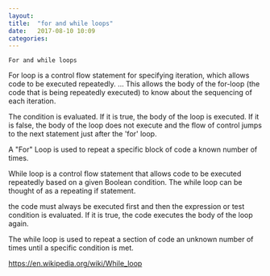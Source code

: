 ```yaml
---
layout: 
title:  "for and while loops"
date:   2017-08-10 10:09
categories: 
---	
```

	
	
	
	For and while loops

For loop is a control flow statement for specifying iteration, which allows code to be executed repeatedly. ... This allows the body of the for-loop (the code that is being repeatedly executed) to know about the sequencing of each iteration.

The condition is evaluated. If it is true, the body of the loop is executed. If it is false, the body of the loop does not execute and the flow of control jumps to the next statement just after the 'for' loop. 

A "For" Loop is used to repeat a specific block of code a known number of times. 


While loop is a control flow statement that allows code to be executed repeatedly based on a given Boolean condition. The while loop can be thought of as a repeating if statement.

the code must always be executed first and then the expression or test condition is evaluated. If it is true, the code executes the body of the loop again.

The while loop is used to repeat a section of code an unknown number of times until a specific condition is met.

https://en.wikipedia.org/wiki/While_loop
